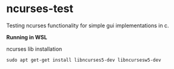 # ncurses-test

Testing ncurses functionality for simple gui implementations in c.

**Running in WSL**

ncurses lib installation

`sudo apt get-get install libncurses5-dev libncursesw5-dev`
